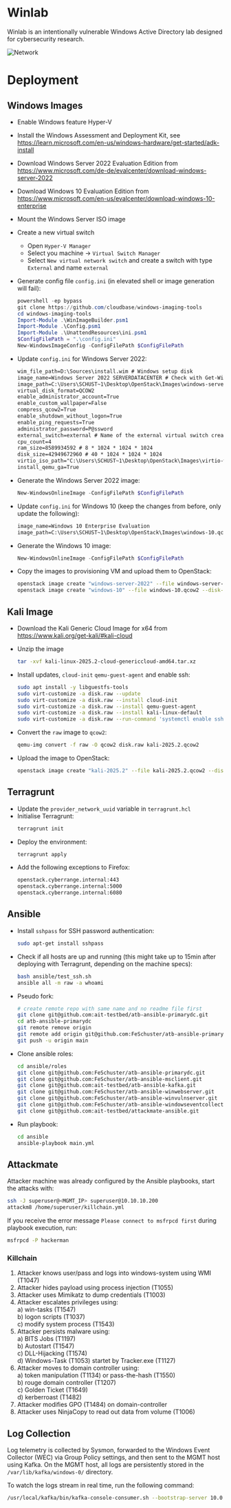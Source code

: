 # Winlab

Winlab is an intentionally vulnerable Windows Active Directory lab designed for cybersecurity research.

![Network](./docs/winlab_network.png)

# Deployment

## Windows Images

- Enable Windows feature Hyper-V
- Install the Windows Assessment and Deployment Kit, see https://learn.microsoft.com/en-us/windows-hardware/get-started/adk-install
- Download Windows Server 2022 Evaluation Edition from https://www.microsoft.com/de-de/evalcenter/download-windows-server-2022
- Download Windows 10 Evaluation Edition from https://www.microsoft.com/en-us/evalcenter/download-windows-10-enterprise
- Mount the Windows Server ISO image
- Create a new virtual switch
    - Open `Hyper-V Manager`
    - Select you machine &rarr; `Virtual Switch Manager`
    - Select `New virtual network switch` and create a switch with type `External` and name `external`

- Generate config file `config.ini` (in elevated shell or image generation will fail):
    ```ps1
    powershell -ep bypass
    git clone https://github.com/cloudbase/windows-imaging-tools
    cd windows-imaging-tools
    Import-Module .\WinImageBuilder.psm1
    Import-Module .\Config.psm1
    Import-Module .\UnattendResources\ini.psm1
    $ConfigFilePath = ".\config.ini"
    New-WindowsImageConfig -ConfigFilePath $ConfigFilePath
    ```

- Update `config.ini` for Windows Server 2022:
    ```txt
    wim_file_path=D:\Sources\install.wim # Windows setup disk
    image_name=Windows Server 2022 SERVERDATACENTER # Check with Get-WimFileImagesInfo D:\Sources\install.wim
    image_path=C:\Users\SCHUST~1\Desktop\OpenStack\Images\windows-server-2022.qcow2
    virtual_disk_format=QCOW2
    enable_administrator_account=True
    enable_custom_wallpaper=False
    compress_qcow2=True
    enable_shutdown_without_logon=True
    enable_ping_requests=True
    administrator_password=P@ssword
    external_switch=external # Name of the external virtual switch created earlier
    cpu_count=4
    ram_size=8589934592 # 8 * 1024 * 1024 * 1024
    disk_size=42949672960 # 40 * 1024 * 1024 * 1024
    virtio_iso_path="C:\Users\SCHUST~1\Desktop\OpenStack\Images\virtio-win.iso"
    install_qemu_ga=True
    ```

- Generate the Windows Server 2022 image:
    ```ps1
    New-WindowsOnlineImage -ConfigFilePath $ConfigFilePath
    ```

- Update `config.ini` for Windows 10 (keep the changes from before, only update the following):
    ```txt
    image_name=Windows 10 Enterprise Evaluation
    image_path=C:\Users\SCHUST~1\Desktop\OpenStack\Images\windows-10.qcow2
    ```

- Generate the Windows 10 image:
    ```ps1
    New-WindowsOnlineImage -ConfigFilePath $ConfigFilePath
    ```

- Copy the images to provisioning VM and upload them to OpenStack:
    ```bash
    openstack image create "windows-server-2022" --file windows-server-2022.qcow2 --disk-format qcow2 --container-format bare --progress
    openstack image create "windows-10" --file windows-10.qcow2 --disk-format qcow2 --container-format bare --progress
    ```

## Kali Image

- Download the Kali Generic Cloud Image for x64 from https://www.kali.org/get-kali/#kali-cloud

- Unzip the image
    ```bash
    tar -xvf kali-linux-2025.2-cloud-genericcloud-amd64.tar.xz
    ```

- Install updates, `cloud-init` `qemu-guest-agent` and enable ssh:
    ```bash
    sudo apt install -y libguestfs-tools
    sudo virt-customize -a disk.raw --update
    sudo virt-customize -a disk.raw --install cloud-init
    sudo virt-customize -a disk.raw --install qemu-guest-agent
    sudo virt-customize -a disk.raw --install kali-linux-default
    sudo virt-customize -a disk.raw --run-command 'systemctl enable ssh.service'
    ```

- Convert the `raw` image to `qcow2`:
    ```bash
    qemu-img convert -f raw -O qcow2 disk.raw kali-2025.2.qcow2
    ```

- Upload the image to OpenStack:
    ```bash
    openstack image create "kali-2025.2" --file kali-2025.2.qcow2 --disk-format qcow2 --container-format bare --progress
    ```

## Terragrunt

- Update the `provider_network_uuid` variable in `terragrunt.hcl`
- Initialise Terragrunt:
    ```bash
    terragrunt init
    ```
- Deploy the environment:
    ```bash
    terragrunt apply
    ```
- Add the following exceptions to Firefox:
    ```txt
    openstack.cyberrange.internal:443
    openstack.cyberrange.internal:5000
    openstack.cyberrange.internal:6080
    ```

## Ansible

- Install `sshpass` for SSH password authentication:
    ```bash
    sudo apt-get install sshpass
    ```

- Check if all hosts are up and running (this might take up to 15min after deploying with Terragrunt, depending on the machine specs):
    ```bash
    bash ansible/test_ssh.sh
    ansible all -m raw -a whoami
    ```

- Pseudo fork:
    ```bash
    # create remote repo with same name and no readme file first
    git clone git@github.com:ait-testbed/atb-ansible-primarydc.git
    cd atb-ansible-primarydc
    git remote remove origin
    git remote add origin git@github.com:FeSchuster/atb-ansible-primarydc.git
    git push -u origin main
    ```

- Clone ansible roles:
    ```bash
    cd ansible/roles
    git clone git@github.com:FeSchuster/atb-ansible-primarydc.git
    git clone git@github.com:FeSchuster/atb-ansible-msclient.git
    git clone git@github.com:ait-testbed/atb-ansible-kafka.git
    git clone git@github.com:FeSchuster/atb-ansible-winwebserver.git
    git clone git@github.com:FeSchuster/atb-ansible-winvulnserver.git
    git clone git@github.com:FeSchuster/atb-ansible-windowseventcollector.git
    git clone git@github.com:ait-testbed/attackmate-ansible.git
    ```

- Run playbook:
    ```bash
    cd ansible
    ansible-playbook main.yml
    ```

## Attackmate

Attacker machine was already configured by the Ansible playbooks, start the attacks with:
```bash
ssh -J superuser@<MGMT_IP> superuser@10.10.10.200
attackm8 /home/superuser/killchain.yml
```

If you receive the error message `Please connect to msfrpcd first` during playbook execution, run:
```bash
msfrpcd -P hackerman
```

### Killchain

1. Attacker knows user/pass and logs into windows-system using WMI (T1047)
2. Attacker hides payload using process injection (T1055)
3. Attacker uses Mimikatz to dump credentials (T1003)
4. Attacker escalates privileges using:\
    a) win-tasks  (T1547)\
    b) logon scripts (T1037)\
    c) modify system process (T1543)
5. Attacker persists malware using:\
    a) BITS Jobs (T1197)\
    b) Autostart (T1547)\
    c) DLL-Hijacking (T1574)\
    d) Windows-Task (T1053) startet by Tracker.exe (T1127)
6. Attacker moves to domain controller using:\
    a) token manipulation (T1134) or pass-the-hash (T1550)\
    b) rouge domain controller (T1207)\
    c) Golden Ticket (T1649)\
    d) kerberroast (T1482)
7. Attacker modifies GPO (T1484) on domain-controller
8. Attacker uses NinjaCopy to read out data from volume (T1006)


## Log Collection

Log telemetry is collected by Sysmon, forwarded to the Windows Event Collector (WEC) via Group Policy settings, and then sent to the MGMT host using Kafka. On the MGMT host, all logs are persistently stored in the `/var/lib/kafka/windows-0/` directory.

To watch the logs stream in real time, run the following command:
```bash
/usr/local/kafka/bin/kafka-console-consumer.sh --bootstrap-server 10.0.0.250:9092 --topic windows --from-beginning
```
